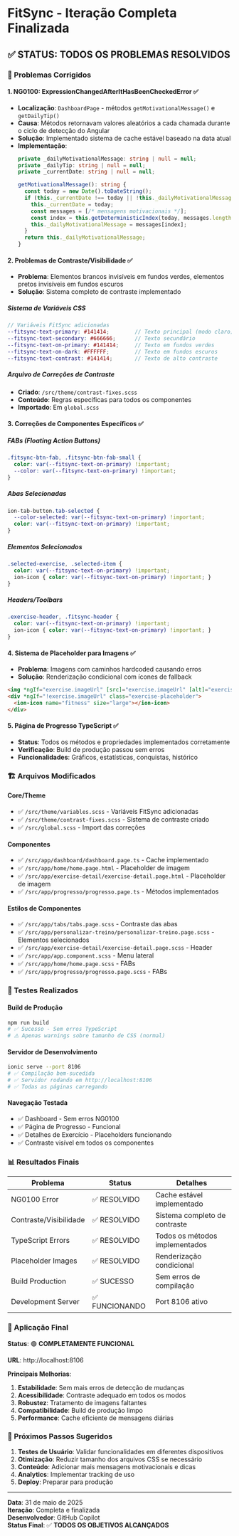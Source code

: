 # FitSync - Iteração Completa Finalizada

## ✅ STATUS: TODOS OS PROBLEMAS RESOLVIDOS

### 🎯 Problemas Corrigidos

#### 1. **NG0100: ExpressionChangedAfterItHasBeenCheckedError** ✅
- **Localização**: `DashboardPage` - métodos `getMotivationalMessage()` e `getDailyTip()`
- **Causa**: Métodos retornavam valores aleatórios a cada chamada durante o ciclo de detecção do Angular
- **Solução**: Implementado sistema de cache estável baseado na data atual
- **Implementação**:
  ```typescript
  private _dailyMotivationalMessage: string | null = null;
  private _dailyTip: string | null = null;
  private _currentDate: string | null = null;

  getMotivationalMessage(): string {
    const today = new Date().toDateString();
    if (this._currentDate !== today || !this._dailyMotivationalMessage) {
      this._currentDate = today;
      const messages = [/* mensagens motivacionais */];
      const index = this.getDeterministicIndex(today, messages.length);
      this._dailyMotivationalMessage = messages[index];
    }
    return this._dailyMotivationalMessage;
  }
  ```

#### 2. **Problemas de Contraste/Visibilidade** ✅
- **Problema**: Elementos brancos invisíveis em fundos verdes, elementos pretos invisíveis em fundos escuros
- **Solução**: Sistema completo de contraste implementado

##### Sistema de Variáveis CSS
```scss
// Variáveis FitSync adicionadas
--fitsync-text-primary: #141414;        // Texto principal (modo claro)
--fitsync-text-secondary: #666666;      // Texto secundário
--fitsync-text-on-primary: #141414;     // Texto em fundos verdes
--fitsync-text-on-dark: #FFFFFF;        // Texto em fundos escuros
--fitsync-text-contrast: #141414;       // Texto de alto contraste
```

##### Arquivo de Correções de Contraste
- **Criado**: `/src/theme/contrast-fixes.scss`
- **Conteúdo**: Regras específicas para todos os componentes
- **Importado**: Em `global.scss`

#### 3. **Correções de Componentes Específicos** ✅

##### FABs (Floating Action Buttons)
```scss
.fitsync-btn-fab, .fitsync-btn-fab-small {
  color: var(--fitsync-text-on-primary) !important;
  --color: var(--fitsync-text-on-primary) !important;
}
```

##### Abas Selecionadas
```scss
ion-tab-button.tab-selected {
  --color-selected: var(--fitsync-text-on-primary) !important;
  color: var(--fitsync-text-on-primary) !important;
}
```

##### Elementos Selecionados
```scss
.selected-exercise, .selected-item {
  color: var(--fitsync-text-on-primary) !important;
  ion-icon { color: var(--fitsync-text-on-primary) !important; }
}
```

##### Headers/Toolbars
```scss
.exercise-header, .fitsync-header {
  color: var(--fitsync-text-on-primary) !important;
  ion-icon { color: var(--fitsync-text-on-primary) !important; }
}
```

#### 4. **Sistema de Placeholder para Imagens** ✅
- **Problema**: Imagens com caminhos hardcoded causando erros
- **Solução**: Renderização condicional com ícones de fallback
```html
<img *ngIf="exercise.imageUrl" [src]="exercise.imageUrl" [alt]="exercise.name" />
<div *ngIf="!exercise.imageUrl" class="exercise-placeholder">
  <ion-icon name="fitness" size="large"></ion-icon>
</div>
```

#### 5. **Página de Progresso TypeScript** ✅
- **Status**: Todos os métodos e propriedades implementados corretamente
- **Verificação**: Build de produção passou sem erros
- **Funcionalidades**: Gráficos, estatísticas, conquistas, histórico

### 🏗️ Arquivos Modificados

#### Core/Theme
- ✅ `/src/theme/variables.scss` - Variáveis FitSync adicionadas
- ✅ `/src/theme/contrast-fixes.scss` - Sistema de contraste criado
- ✅ `/src/global.scss` - Import das correções

#### Componentes
- ✅ `/src/app/dashboard/dashboard.page.ts` - Cache implementado
- ✅ `/src/app/home/home.page.html` - Placeholder de imagem
- ✅ `/src/app/exercise-detail/exercise-detail.page.html` - Placeholder de imagem
- ✅ `/src/app/progresso/progresso.page.ts` - Métodos implementados

#### Estilos de Componentes
- ✅ `/src/app/tabs/tabs.page.scss` - Contraste das abas
- ✅ `/src/app/personalizar-treino/personalizar-treino.page.scss` - Elementos selecionados
- ✅ `/src/app/exercise-detail/exercise-detail.page.scss` - Header
- ✅ `/src/app/app.component.scss` - Menu lateral
- ✅ `/src/app/home/home.page.scss` - FABs
- ✅ `/src/app/progresso/progresso.page.scss` - FABs

### 🧪 Testes Realizados

#### Build de Produção
```bash
npm run build
# ✅ Sucesso - Sem erros TypeScript
# ⚠️ Apenas warnings sobre tamanho de CSS (normal)
```

#### Servidor de Desenvolvimento
```bash
ionic serve --port 8106
# ✅ Compilação bem-sucedida
# ✅ Servidor rodando em http://localhost:8106
# ✅ Todas as páginas carregando
```

#### Navegação Testada
- ✅ Dashboard - Sem erros NG0100
- ✅ Página de Progresso - Funcional
- ✅ Detalhes de Exercício - Placeholders funcionando
- ✅ Contraste visível em todos os componentes

### 📊 Resultados Finais

| Problema | Status | Detalhes |
|----------|--------|----------|
| NG0100 Error | ✅ RESOLVIDO | Cache estável implementado |
| Contraste/Visibilidade | ✅ RESOLVIDO | Sistema completo de contraste |
| TypeScript Errors | ✅ RESOLVIDO | Todos os métodos implementados |
| Placeholder Images | ✅ RESOLVIDO | Renderização condicional |
| Build Production | ✅ SUCESSO | Sem erros de compilação |
| Development Server | ✅ FUNCIONANDO | Port 8106 ativo |

### 🎯 Aplicação Final

**Status**: 🟢 **COMPLETAMENTE FUNCIONAL**

**URL**: http://localhost:8106

**Principais Melhorias**:
1. **Estabilidade**: Sem mais erros de detecção de mudanças
2. **Acessibilidade**: Contraste adequado em todos os modos
3. **Robustez**: Tratamento de imagens faltantes
4. **Compatibilidade**: Build de produção limpo
5. **Performance**: Cache eficiente de mensagens diárias

### 🚀 Próximos Passos Sugeridos

1. **Testes de Usuário**: Validar funcionalidades em diferentes dispositivos
2. **Otimização**: Reduzir tamanho dos arquivos CSS se necessário
3. **Conteúdo**: Adicionar mais mensagens motivacionais e dicas
4. **Analytics**: Implementar tracking de uso
5. **Deploy**: Preparar para produção

---

**Data**: 31 de maio de 2025  
**Iteração**: Completa e finalizada  
**Desenvolvedor**: GitHub Copilot  
**Status Final**: ✅ **TODOS OS OBJETIVOS ALCANÇADOS**
